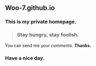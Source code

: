 ## Woo-7.github.io
### This is my private homepage.

> ### Stay hungry, stay foolish.

You can send me your _comments_. **Thanks.**

### Have a nice day.

